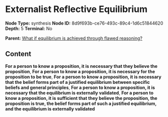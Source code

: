 # Externalist Reflective Equilibrium

**Node Type:** synthesis
**Node ID:** 8d9f693b-ce76-493c-89c4-1d6c51844620
**Depth:** 5
**Terminal:** No

**Parent:** [What if equilibrium is achieved through flawed reasoning?](what-if-equilibrium-is-achieved-through-flawed-reasoning-antithesis-6cc25f75-188b-4526-948d-5260f828676f.md)

## Content

**For a person to know a proposition, it is necessary that they believe the proposition**, **For a person to know a proposition, it is necessary for the proposition to be true**, **For a person to know a proposition, it is necessary that the belief forms part of a justified equilibrium between specific beliefs and general principles**, **For a person to know a proposition, it is necessary that the equilibrium is externally validated**, **For a person to know a proposition, it is sufficient that they believe the proposition, the proposition is true, the belief forms part of such a justified equilibrium, and the equilibrium is externally validated**
